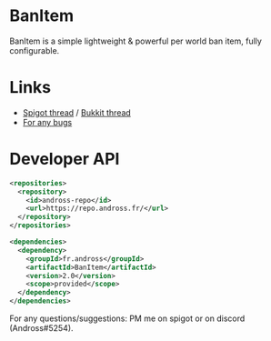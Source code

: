 # BanItem
BanItem is a simple lightweight & powerful per world ban item, fully configurable.

# Links
* [Spigot thread](https://www.spigotmc.org/resources/banitem.67701/) / [Bukkit thread](https://dev.bukkit.org/projects/banitem-reloaded)
* [For any bugs](https://github.com/Andross96/BanItem/issues)

# Developer API
```xml
<repositories>
  <repository>
    <id>andross-repo</id>
    <url>https://repo.andross.fr/</url>
  </repository>
</repositories>

<dependencies>
  <dependency>
    <groupId>fr.andross</groupId>
    <artifactId>BanItem</artifactId>
    <version>2.0</version>
    <scope>provided</scope>
  </dependency>
</dependencies>
```

For any questions/suggestions: PM me on spigot or on discord (Andross#5254).
